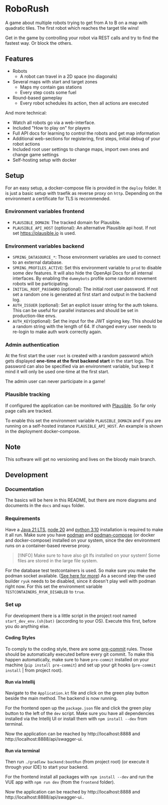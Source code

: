 # RoboRush

A game about multiple robots trying to get from A to B on a map with quadratic tiles.
The first robot which reaches the target tile wins!

Get in the game by controlling your robot via REST calls and try to find the fastest way.
Or block the others.

## Features

* Robots
  * A robot can travel in a 2D space (no diagonals)
* Several maps with start and target zones
  * Maps my contain gas stations
  * Every step costs some fuel
* Round-based gameplay
  * Every robot schedules its action, then all actions are executed

And more technical:

* Watch all robots go via a web-interface.
* Included "How to play on" for players
* Full API docs for learning to control the robots and get map information
* Additional web-sections for registering, first steps, initial debug of your robot actions
* Included root user settings to change maps, import own ones and change game settings
* Self-hosting setup with docker

## Setup

For an easy setup, a docker-compose file is provided in the `deploy` folder.
It is just a basic setup with traefik as reverse proxy on `http`.
Depending on the environment a certificate for TLS is recommended.

### Environment variables frontend

* `PLAUSIBLE_DOMAIN`: The tracked domain for Plausible.
* `PLAUSIBLE_API_HOST` (optional): An alternative Plausible api host. If not set https://plausible.io is used.

### Environment variables backend

* `SPRING_DATASOURCE_*`: Those environment variables are used to connect to an external database.
* `SPRING_PROFILES_ACTIVE`: Set this environment variable to `prod` to disable some dev features.
  It will also hide the OpenApi Docs for all internal interfaces.
  By enabling the `dummybots` profile some random movement robots will be participating.
* `INITIAL_ROOT_PASSWORD` (optional): The initial root user password.
  If not set a random one is generated at first start and output in the backend log.
* `AUTH_ISSUER` (optional): Set an explicit issuer string for the auth tokens.
  This can be useful for parallel instances and should be set in production-like envs.
* `AUTH_KEY`(optional): Set the input for the JWT signing key.
  This should be a random string with the length of 64. If changed every user needs to re-login to make auth work correctly again.

### Admin authentication

At the first start the user `root` is created with a random password which gets displayed **one-time at the first backend start** in the start logs.
The password can also be specified via an environment variable, but keep it mind it will only be used one-time at the first start.

The admin user can never participate in a game!

### Plausible tracking

If configured the application can be monitored with [Plausible](https://plausible.io/). So far only page calls are tracked.

To enable this set the environment variable `PLAUSIBLE_DOMAIN`
and if you are running on a self-hosted instance `PLAUSIBLE_API_HOST`.
An example is shown in the deployment docker-compose.

## Note

This software will get no versioning and lives on the bloody main branch.

## Development

### Documentation

The basics will be here in this README, but there are more diagrams and documents in the `docs` and `maps` folder.

### Requirements

Have a [Java 21 LTS](https://adoptium.net/de/temurin/releases/?package=jdk&version=21), [node 20](https://nodejs.org/en/download/) and
[python 3.10](https://www.python.org/downloads/) installation is required to make it all run.
Make sure you have [podman](https://podman.io/docs/installation) and [podman-compose](https://github.com/containers/podman-compose)
(or docker and docker-compose) installed on your system, since the dev environment runs on a container-based reverse proxy.

> [!INFO]
> Make sure to have also git lfs installed on your system! Some files are stored in the large file system.

For the database test testcontainers is used. So make sure you make the podman socket available.
([See here for more](https://podman-desktop.io/docs/migrating-from-docker/using-the-docker_host-environment-variable))
As a second step the used builder `ryuk` needs to be disabled, since it doesn't play well with podman right now.
For this set the environment variable `TESTCONTAINERS_RYUK_DISABLED` to `true`.

### Set up

For development there is a little script in the project root named `start_dev_env.(sh|bat)` (according to your OS).
Execute this first, before you do anything else.

#### Coding Styles

To comply to the coding style, there are some [pre-commit](https://pre-commit.com/) rules.
Those should be automatically executed before every git commit.
To make this happen automatically, make sure to have `pre-commit` installed on your machine (`pip install pre-commit`)
and set up your git hooks (`pre-commit install` | from project root).

#### Run via Intellij

Navigate to the `Application.kt` file and click on the green play button beside the main method. The backend is now running.

For the frontend open up the `package.json` file and click the green play button to the left of the `dev` script.
Make sure you have all dependencies installed via the Intellij UI or install them with `npm install --dev` from terminal.

Now the application can be reached by http://localhost:8888 and http://localhost:8888/api/swagger-ui.

#### Run via terminal

Then run `./gradlew backend:bootRun` (from project root) (or execute it through your IDE) to start your backend.

For the frontend install all packages with `npm install --dev` and run the VUE app with `npm run dev` (from the `frontend` folder).

Now the application can be reached by http://localhost:8888 and http://localhost:8888/api/swagger-ui..
